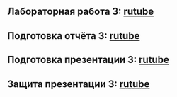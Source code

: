 ## Лабораторная работа 3: [rutube](https://rutube.ru/video/d231b9a975ad866713c592d24b015710/) 
## Подготовка отчёта 3:  [rutube](https://rutube.ru/video/d231b9a975ad866713c592d24b015710/) 
## Подготовка презентации 3:  [rutube](https://rutube.ru/video/d231b9a975ad866713c592d24b015710/) 
## Защита презентации 3:  [rutube](https://rutube.ru/video/d231b9a975ad866713c592d24b015710/) 
